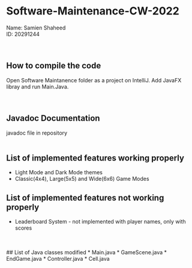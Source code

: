 # Software-Maintenance-CW-2022
 
Name: Samien Shaheed<br/>
ID: 20291244<br/>
<br/>
<br/>
## How to compile the code <br/>
Open Software Maintanence folder as a project on IntelliJ. Add JavaFX libray and run Main.Java. <br/>
<br/>
<br/>
## Javadoc Documentation <br/>
javadoc file in repository
<br/>
<br/>
## List of implemented features working properly <br/>
* Light Mode and Dark Mode themes
* Classic(4x4), Large(5x5) and Wide(6x6) Game Modes
## List of implemented features not working properly <br/>
* Leaderboard System - not implemented with player names, only with scores
<br/>
<br/>
## List of Java classes modified
* Main.java
* GameScene.java
* EndGame.java
* Controller.java
* Cell.java
